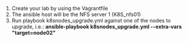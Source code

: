 1. Create your lab by using the Vagrantfile
2. The ansible host will be the NFS server 1 (K8S_nfs01)
3. Run playbook k8snodes_upgrade.yml against one of the nodes to upgrade, i.e.:
   **ansible-playbook k8snodes_upgrade.yml --extra-vars "target=node02"**
